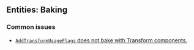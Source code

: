 ## Entities: Baking
### Common issues
- [`AddTransformUsageFlags` does not bake with Transform components.](Baking/Static%20Entities.md)